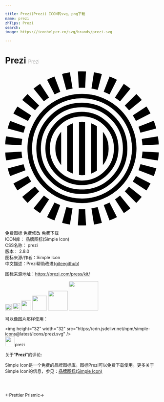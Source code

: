 ```yaml
---

title: Prezi(Prezi) ICON转svg、png下载
name: prezi
zhTips: Prezi
search: 
image: https://iconhelper.cn/svg/brands/prezi.svg

---
```


# Prezi  <small style="font-size: 60%;font-weight: 100">Prezi</small>

<div id="svg" class="svg-wrap">
<svg role="img" viewBox="0 0 24 24" xmlns="http://www.w3.org/2000/svg"><title>Prezi icon</title><path d="M11.996 0c-.21 0-.42.005-.63.015l.134 2.547c.333-.02.66-.013.987 0L12.62.015A12.92 12.92 0 0011.996 0zm-1.89.148c-.413.067-.826.154-1.22.26l.667 2.467c.32-.086.64-.153.973-.206zm3.761 0l-.387 2.52c.334.054.66.12.974.207L15.1.408a12.652 12.652 0 00-1.233-.26zM7.699.795c-.393.154-.773.32-1.146.514l1.166 2.273c.294-.147.594-.28.894-.4zm8.608.007l-.92 2.38c.314.12.62.254.914.407l1.146-2.28c-.366-.187-.746-.36-1.14-.507zM5.46 1.935c-.353.227-.693.474-1.02.74l1.607 1.98c.26-.2.527-.4.807-.58zm13.062 0l-1.38 2.147c.28.18.547.374.8.58l1.62-1.973c-.333-.267-.68-.52-1.04-.754zm-6.528 1.56c-1.167 0-2.253.22-3.32.674a8.349 8.349 0 00-2.707 1.82 8.339 8.339 0 00-1.807 2.714c-.467 1.04-.674 2.14-.674 3.307 0 1.154.207 2.254.674 3.307a8.536 8.536 0 001.807 2.7 8.393 8.393 0 002.7 1.82 8.494 8.494 0 003.32.674 8.357 8.357 0 003.308-.673 8.748 8.748 0 002.714-1.82 8.462 8.462 0 001.806-2.7c.46-1.054.687-2.161.687-3.308a7.963 7.963 0 00-.68-3.307c-.413-1.04-1.04-1.934-1.807-2.714a8.633 8.633 0 00-2.713-1.82 8.358 8.358 0 00-3.308-.673zm8.495.027l-1.814 1.794c.234.24.46.487.674.753l1.98-1.62c-.26-.327-.547-.633-.84-.927zm-16.99.007c-.292.293-.566.6-.826.92l1.994 1.6c.2-.253.42-.493.653-.727zm8.489.667c1.066 0 2.073.193 3.033.606.947.4 1.76.96 2.474 1.68.72.72 1.28 1.548 1.68 2.474a7.7 7.7 0 01.627 3.054 7.67 7.67 0 01-.62 3.034c-.4.927-.96 1.76-1.68 2.48a7.748 7.748 0 01-2.474 1.68c-.96.4-1.967.607-3.034.607a7.848 7.848 0 01-3.033-.607c-.947-.4-1.76-.96-2.494-1.68a7.756 7.756 0 01-1.66-2.48 7.657 7.657 0 01-.607-3.034c0-1.073.193-2.08.607-3.054.386-.926.96-1.76 1.66-2.473a7.878 7.878 0 012.487-1.68 7.61 7.61 0 013.034-.607zm0 .686c-1.967 0-3.64.7-5.021 2.094-1.407 1.387-2.094 3.067-2.094 5.034 0 1.947.687 3.627 2.094 5 1.374 1.388 3.054 2.094 5.02 2.094 1.948 0 3.628-.706 5.021-2.093 1.394-1.374 2.074-3.054 2.074-5.001 0-1.967-.687-3.647-2.074-5.034-1.393-1.387-3.067-2.094-5.02-2.094zm10.074.587l-2.14 1.394c.187.273.347.56.494.853l2.273-1.167c-.187-.373-.4-.733-.627-1.08zm-20.136.007c-.226.353-.44.713-.633 1.093l2.274 1.16c.16-.306.326-.593.506-.873zm10.062.106c1.76 0 3.273.62 4.54 1.887 1.247 1.247 1.854 2.747 1.854 4.541 0 1.76-.607 3.274-1.854 4.52-1.26 1.248-2.78 1.868-4.54 1.868-1.774 0-3.294-.62-4.52-1.867-1.261-1.247-1.888-2.767-1.888-4.521 0-1.787.627-3.294 1.887-4.54 1.234-1.26 2.747-1.888 4.52-1.888zm0 .72c-1.567 0-2.927.547-4.04 1.66-1.121 1.121-1.661 2.461-1.661 4.041 0 1.567.54 2.907 1.66 4.028 1.12 1.12 2.474 1.68 4.04 1.68 1.58 0 2.908-.56 4.028-1.674 1.12-1.12 1.68-2.46 1.68-4.027 0-1.58-.56-2.927-1.68-4.04-1.12-1.12-2.44-1.667-4.027-1.667zM12 7.01c.086 0 .172.002.259.006 1.36.067 2.507.627 3.434 1.647.927 1.013 1.36 2.213 1.28 3.587-.047 1.387-.607 2.54-1.627 3.467-1.04.927-2.24 1.36-3.614 1.28-1.386-.08-2.54-.62-3.467-1.626-.913-1.04-1.34-2.234-1.28-3.628.08-1.373.62-2.527 1.66-3.447.944-.869 2.07-1.286 3.355-1.286zm11.2.68l-2.386.926c.12.3.22.614.306.934l2.467-.654c-.106-.413-.24-.813-.386-1.207zM.786 7.71c-.147.386-.28.78-.387 1.186l2.467.66c.087-.32.194-.633.307-.94zm11.222.133c-.16 0-.314.013-.467.026v8.262h.007c.14.033.3.033.46.033.16 0 .32 0 .46-.033h.006V7.869c-.153-.013-.306-.026-.466-.026zm-1.407.233a4.03 4.03 0 00-.927.467v6.907c.007.007.013.007.02.014.28.187.593.347.907.453zm2.814.007v7.841a3.978 3.978 0 00.926-.467v-6.9c-.293-.2-.6-.36-.926-.474zm-4.668 1.32a4.031 4.031 0 00-.907 2.594c0 .726.16 1.393.494 1.967.12.226.253.433.413.633zm6.521.013v5.174c.16-.193.294-.406.414-.613.32-.587.473-1.254.473-1.967 0-.987-.287-1.854-.887-2.594zm-15.129.707c-.06.414-.106.827-.126 1.247l2.547.133c.02-.333.053-.66.106-.987zm23.71 0l-2.52.4c.047.327.087.654.107.987v.007l2.547-.134v-.006c-.02-.427-.067-.84-.134-1.254zm-2.407 2.367c-.026.34-.06.674-.113 1l2.527.394c.067-.414.107-.834.133-1.26zm-18.876.013l-2.547.134c.02.42.067.827.127 1.227l2.52-.4a7.306 7.306 0 01-.1-.96zm18.563 1.947c-.087.32-.193.634-.307.94l2.387.914c.147-.393.28-.793.394-1.207zm-18.256.014l-2.467.653c.107.407.233.8.38 1.187l2.387-.9a12.78 12.78 0 01-.3-.94zm.7 1.827L1.3 17.458c.186.366.393.726.62 1.073l2.147-1.38c-.174-.274-.34-.56-.494-.86zm16.843.006a8.34 8.34 0 01-.494.854l2.14 1.393c.227-.353.44-.72.634-1.093zm-15.77 1.64l-1.98 1.614c.267.327.547.64.84.934l1.814-1.8a9.07 9.07 0 01-.673-.747zm14.683.014c-.2.26-.42.507-.654.733l1.8 1.807c.3-.3.58-.613.847-.94zm-13.276 1.4l-1.613 1.98c.327.267.667.514 1.02.74l1.4-2.133c-.28-.187-.546-.38-.807-.587zm11.882 0a8.39 8.39 0 01-.78.574l1.38 2.146c.354-.233.694-.48 1.02-.74zM7.706 20.425l-1.16 2.273c.373.187.76.36 1.153.514l.9-2.387a9.83 9.83 0 01-.893-.4zm8.588 0c-.293.146-.594.28-.9.393l.9 2.394c.4-.154.78-.327 1.16-.514zm-6.734.706l-.667 2.467c.4.107.807.194 1.22.26l.407-2.52a9.09 9.09 0 01-.96-.207zm4.887 0c-.32.087-.647.154-.973.207l.4 2.52a12.52 12.52 0 001.226-.26zm-2.94.307l-.147 2.547c.42.02.84.02 1.267 0l-.134-2.547c-.333.02-.66.02-.986 0Z"/></svg>
</div>
<detail full-name='prezi'></detail>

<div class="detail-page">
<p>
<span><span class="badge-success badge">免费图标</span> <span class="badge-success badge">免费修改</span>  <span class="badge-success badge">免费下载</span> </span>
<br/>
<span>
ICON库：
<span class="badge-secondary badge">品牌图标(Simple Icon)</span> 
</span>
<br/>
<span>
CSS名称：
<span class="badge-secondary badge">prezi</span> 
</span>

<br/>
<span>
版本：
<span class="badge-secondary badge">2.8.0</span> 
</span>
<br/>
<span>图标来源/作者：<span class="badge-light badge">Simple Icon</span></span> 
<br/>
<span class="zh-detail">中文描述：<span class="badge-primary badge">Prezi</span><span class="help-link"><span>帮助改进</span>(<a href="https://gitee.com/liuwave/icon-helper/edit/master/json/brands/prezi.json" target="_blank" rel="noopener noreferrer">gitee</a><a href="https://github.com/liuwave/icon-helper/edit/master/json/brands/prezi.json" target="_blank" rel="noopener noreferrer">github</a></span>)</span><br/>
</p>
</div><div class="description description alert alert-light"><p>图标来源地址：<a href="https://prezi.com/press/kit/" target="_blank" rel="noopener noreferrer">https://prezi.com/press/kit/</a></p></div>
<div class="alert alert-dark">
<img height="21" width="21" src="https://cdn.jsdelivr.net/npm/simple-icons@latest/icons/prezi.svg" />
<img height="24" width="24" src="https://cdn.jsdelivr.net/npm/simple-icons@latest/icons/prezi.svg" />
<img height="32" width="32" src="https://cdn.jsdelivr.net/npm/simple-icons@latest/icons/prezi.svg" />
<img height="48" width="48" src="https://cdn.jsdelivr.net/npm/simple-icons@latest/icons/prezi.svg" />
<img height="64" width="64" src="https://cdn.jsdelivr.net/npm/simple-icons@latest/icons/prezi.svg" />
<img height="96" width="96" src="https://cdn.jsdelivr.net/npm/simple-icons@latest/icons/prezi.svg" />

</div>
<div>
  <p>可以像图片那样使用：    
  </p>
  <div class="alert alert-primary" style="font-size: 14px">
    &lt;img height="32" width="32" src="https://cdn.jsdelivr.net/npm/simple-icons@latest/icons/prezi.svg" /&gt;
    <copy-btn content='<img height="32" width="32" src="https://cdn.jsdelivr.net/npm/simple-icons@latest/icons/prezi.svg" />'></copy-btn>
  </div>
  <div class="alert alert-secondary">
    <img height="32" width="32" src="https://cdn.jsdelivr.net/npm/simple-icons@latest/icons/prezi.svg" />prezi
    <copy-btn content="prezi" btn-title="复制图标名称"></copy-btn>
  </div>
</div>
<div class="icon-detail__container">
<p>关于“<b>Prezi</b>”的评论:</p>
</div>
<Vssue title="关于“Prezi”的评论" />
<div><p>Simple Icon是一个免费的品牌图标库。图标Prezi可以免费下载使用。更多关于  Simple Icon的信息，参见：<a target="_blank" href="https://iconhelper.cn/brands.html">品牌图标(Simple Icon)</a>
</p></div>


<div style="padding:2rem 0 " class="page-nav"><p class="inner"><span class="prev">←<router-link to="/icon/prettier.html">Prettier</router-link></span> <span class="next"><router-link to="/icon/prismic.html">Prismic</router-link>→</span></p></div>

